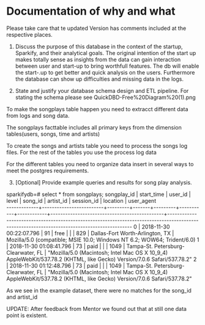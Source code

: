 # Documentation of why and what

Please take care that te updated Version has comments included at the respective places.

1. Discuss the purpose of this database in the context of the startup, Sparkify, and their analytical goals.
The original intention of the start up makes totally sense as insights from the data can gain interaction between user and start-up to bring worthfull features. The db will enable the start-.up to get better and quick analysis on the users. Furthermore the database can show up difficulties and missing data in the logs. 

2. State and justify your database schema design and ETL pipeline.
For stating the schema please see QuickDBD-Free%20Diagram%20(1).png

To make the songplays table happen you need to extracct different data from logs and song data.

The songplays facttable includes all primary keys from the dimension tables(users, songs, time and artists)

To create the songs and artists table you need to process the songs log files.
For the rest of the tables you use the process log data

For the different tables you need to organize data insert in several ways to meet the postgres requirements.


3. [Optional] Provide example queries and results for song play analysis.

sparkifydb=# select * from songplays;
 songplay_id |       start_time        | user_id | level | song_id | artist_id | session_id |                   location                   |                                                                 user_agent                                                                  
-------------+-------------------------+---------+-------+---------+-----------+------------+----------------------------------------------+---------------------------------------------------------------------------------------------------------------------------------------------
           0 | 2018-11-30 00:22:07.796 | 91      | free  |         |           |        829 | Dallas-Fort Worth-Arlington, TX              | Mozilla/5.0 (compatible; MSIE 10.0; Windows NT 6.2; WOW64; Trident/6.0)
           1 | 2018-11-30 01:08:41.796 | 73      | paid  |         |           |       1049 | Tampa-St. Petersburg-Clearwater, FL          | "Mozilla/5.0 (Macintosh; Intel Mac OS X 10_9_4) AppleWebKit/537.78.2 (KHTML, like Gecko) Version/7.0.6 Safari/537.78.2"
           2 | 2018-11-30 01:12:48.796 | 73      | paid  |         |           |       1049 | Tampa-St. Petersburg-Clearwater, FL          | "Mozilla/5.0 (Macintosh; Intel Mac OS X 10_9_4) AppleWebKit/537.78.2 (KHTML, like Gecko) Version/7.0.6 Safari/537.78.2"
           
As we see in the example dataset, there were no matches for the song_id and artist_id

UPDATE: After feedback from Mentor we found out that at still one data point is existent.

